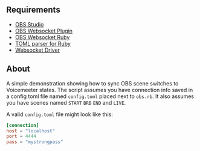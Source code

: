 ## Requirements

-   [OBS Studio](https://obsproject.com/)
-   [OBS Websocket Plugin](https://obsproject.com/forum/resources/obs-websocket-remote-control-obs-studio-from-websockets.466/)
-   [OBS Websocket Ruby](https://github.com/hanazuki/ruby-obs-websocket)
-   [TOML parser for Ruby](https://github.com/jm/toml)
-   [Websocket Driver](https://github.com/faye/websocket-driver-ruby)

## About

A simple demonstration showing how to sync OBS scene switches to Voicemeeter states. The script assumes you have connection info saved in
a config toml file named `config.toml` placed next to `obs.rb`. It also assumes you have scenes named `START` `BRB` `END` and `LIVE`.

A valid `config.toml` file might look like this:

```toml
[connection]
host = "localhost"
port = 4444
pass = "mystrongpass"
```
